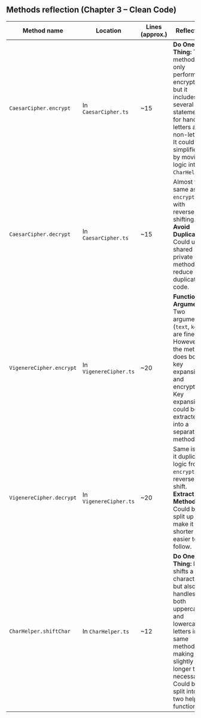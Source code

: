 ## Methods reflection (Chapter 3 – Clean Code)

| Method name | Location | Lines (approx.) | Reflection |
|-------------|----------|-----------------|-------------|
| `CaesarCipher.encrypt` | In `CaesarCipher.ts` | ~15 | **Do One Thing:** The method only performs encryption, but it includes several `if` statements for handling letters and non-letters. It could be simplified by moving logic into `CharHelper`. |
| `CaesarCipher.decrypt` | In `CaesarCipher.ts` | ~15 | Almost the same as `encrypt`, but with reversed shifting. **Avoid Duplication:** Could use a shared private method to reduce duplicate code. |
| `VigenereCipher.encrypt` | In `VigenereCipher.ts` | ~20 | **Function Arguments:** Two arguments (`text`, `key`) are fine. However, the method does both key expansion and encryption. Key expansion could be extracted into a separate method. |
| `VigenereCipher.decrypt` | In `VigenereCipher.ts` | ~20 | Same issue: it duplicates logic from `encrypt` but reverses the shift. **Extract Method:** Could be split up to make it shorter and easier to follow. |
| `CharHelper.shiftChar` | In `CharHelper.ts` | ~12 | **Do One Thing:** It shifts a character, but also handles both uppercase and lowercase letters in the same method, making it slightly longer than necessary. Could be split into two helper functions. |
